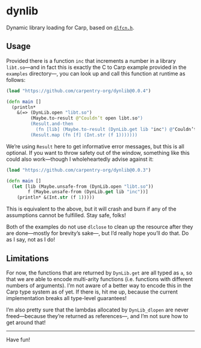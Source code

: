 # dynlib

Dynamic library loading for Carp, based on [`dlfcn.h`](https://pubs.opengroup.org/onlinepubs/9699919799/basedefs/dlfcn.h.html).

## Usage

Provided there is a function `inc` that increments a number in a library
`libt.so`—and in fact this is exactly the C to Carp example provided in the
`examples` directory—, you can look up and call this function at runtime as
follows:

```clojure
(load "https://github.com/carpentry-org/dynlib@0.0.4")

(defn main []
  (println*
    &(=> (DynLib.open "libt.so")
         (Maybe.to-result @"Couldn’t open libt.so")
         (Result.and-then
           (fn [lib] (Maybe.to-result (DynLib.get lib "inc") @"Couldn’t load symbol inc")))
         (Result.map (fn [f] (Int.str (f 1)))))))
```

We’re using `Result` here to get informative error messages, but this is all
optional. If you want to throw safety out of the window, something like this
could also work—though I wholeheartedly advise against it:

```clojure
(load "https://github.com/carpentry-org/dynlib@0.0.3")

(defn main []
  (let [lib (Maybe.unsafe-from (DynLib.open "libt.so"))
        f (Maybe.unsafe-from (DynLib.get lib "inc"))]
    (println* &(Int.str (f 1)))))
```

This is equivalent to the above, but it will crash and burn if any of the
assumptions cannot be fulfilled. Stay safe, folks!

Both of the examples do not use `dlclose` to clean up the resource after
they are done—mostly for brevity’s sake—, but I’d really hope you’ll do that.
Do as I say, not as I do!

## Limitations

For now, the functions that are returned by `DynLib.get` are all typed as `a`,
so that we are able to encode multi-arity functions (i.e. functions with
different numbers of arguments). I’m not aware of a better way to encode this
in the Carp type system as of yet. If there is, hit me up, because the current
implementation breaks all type-level guarantees!

I’m also pretty sure that the lambdas allocated by `DynLib_dlopen` are never
freed—because they’re returned as references—, and I’m not sure how to get
around that!

<hr/>

Have fun!
